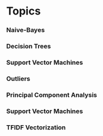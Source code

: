 # Topics 
### Naive-Bayes 
### Decision Trees 
### Support Vector Machines
### Outliers
### Principal Component Analysis
### Support Vector Machines
### TFIDF Vectorization
